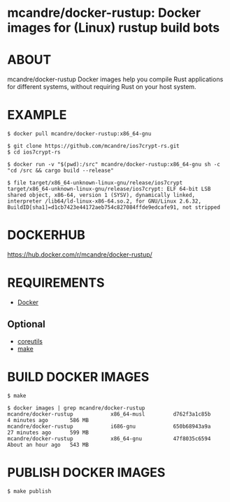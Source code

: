 # mcandre/docker-rustup: Docker images for (Linux) rustup build bots

# ABOUT

mcandre/docker-rustup Docker images help you compile Rust applications for different systems, without requiring Rust on your host system.

# EXAMPLE

```console
$ docker pull mcandre/docker-rustup:x86_64-gnu

$ git clone https://github.com/mcandre/ios7crypt-rs.git
$ cd ios7crypt-rs

$ docker run -v "$(pwd):/src" mcandre/docker-rustup:x86_64-gnu sh -c "cd /src && cargo build --release"

$ file target/x86_64-unknown-linux-gnu/release/ios7crypt
target/x86_64-unknown-linux-gnu/release/ios7crypt: ELF 64-bit LSB shared object, x86-64, version 1 (SYSV), dynamically linked, interpreter /lib64/ld-linux-x86-64.so.2, for GNU/Linux 2.6.32, BuildID[sha1]=d1cb7423e44172aeb754c827084ffde9edcafe91, not stripped
```

# DOCKERHUB

https://hub.docker.com/r/mcandre/docker-rustup/

# REQUIREMENTS

* [Docker](https://www.docker.com)

## Optional

* [coreutils](https://www.gnu.org/software/coreutils/coreutils.html)
* [make](https://www.gnu.org/software/make/)

# BUILD DOCKER IMAGES

```console
$ make

$ docker images | grep mcandre/docker-rustup
mcandre/docker-rustup            x86_64-musl         d762f3a1c85b        4 minutes ago       586 MB
mcandre/docker-rustup            i686-gnu            650b68943a9a        27 minutes ago      599 MB
mcandre/docker-rustup            x86_64-gnu          47f8035c6594        About an hour ago   543 MB
```

# PUBLISH DOCKER IMAGES

```console
$ make publish
```
